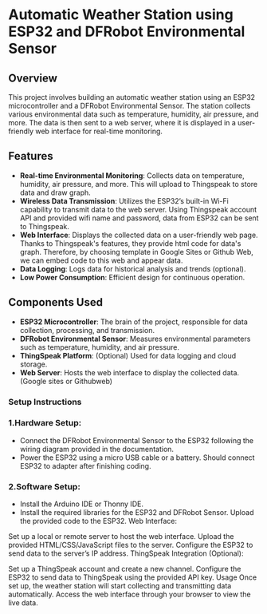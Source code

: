 
# Automatic Weather Station using ESP32 and DFRobot Environmental Sensor

## Overview
This project involves building an automatic weather station using an ESP32 microcontroller and a DFRobot Environmental Sensor. The station collects various environmental data such as temperature, humidity, air pressure, and more. The data is then sent to a web server, where it is displayed in a user-friendly web interface for real-time monitoring.

## Features
 - **Real-time Environmental Monitoring**: Collects data on temperature, humidity, air pressure, and more. This will upload to Thingspeak to store data and draw graph.
- **Wireless Data Transmission**: Utilizes the ESP32’s built-in Wi-Fi capability to transmit data to the web server. Using Thingspeak account API and provided wifi name and password, data from ESP32 can be sent to Thingspeak.
- **Web Interface**: Displays the collected data on a user-friendly web page. Thanks to Thingspeak's features, they provide html code for data's graph. Therefore, by choosing template in Google Sites or Github Web, we can embed code to this web and appear data. 
- **Data Logging**: Logs data for historical analysis and trends (optional).
- **Low Power Consumption**: Efficient design for continuous operation.

## Components Used
- **ESP32 Microcontroller**: The brain of the project, responsible for data collection, processing, and transmission.
- **DFRobot Environmental Sensor**: Measures environmental parameters such as temperature, humidity, and air pressure.
- **ThingSpeak Platform**: (Optional) Used for data logging and cloud storage.
- **Web Server**: Hosts the web interface to display the collected data. (Google sites or Githubweb)

### Setup Instructions
### 1.Hardware Setup:

- Connect the DFRobot Environmental Sensor to the ESP32 following the wiring diagram provided in the documentation.
- Power the ESP32 using a micro USB cable or a battery. Should connect ESP32 to adapter after finishing coding.
### 2.Software Setup:

- Install the Arduino IDE or Thonny IDE.
- Install the required libraries for the ESP32 and DFRobot Sensor.
Upload the provided code to the ESP32.
Web Interface:

Set up a local or remote server to host the web interface.
Upload the provided HTML/CSS/JavaScript files to the server.
Configure the ESP32 to send data to the server’s IP address.
ThingSpeak Integration (Optional):

Set up a ThingSpeak account and create a new channel.
Configure the ESP32 to send data to ThingSpeak using the provided API key.
Usage
Once set up, the weather station will start collecting and transmitting data automatically.
Access the web interface through your browser to view the live data.

